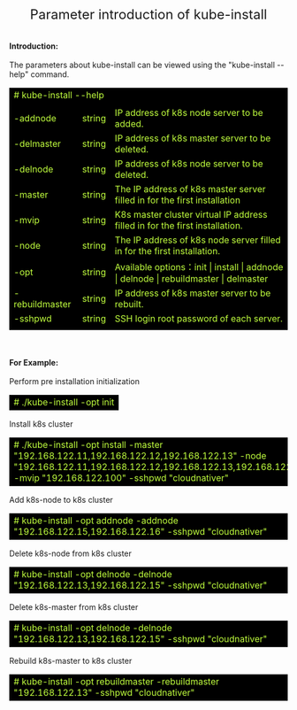 <center><font size=5>Parameter introduction of kube-install</font></center><br>
<br>
<b>Introduction:</b><br>
<br>
The parameters about kube-install can be viewed using the "kube-install --help" command. <br>
<table width=100%>
<tr><td colspan="3" bgcolor=#000000><font color=#C0FF3E># kube-install --help</font></td></tr>
<tr><td colspan="3" bgcolor=#000000></td></tr>
<tr><td bgcolor=#000000><font color=#C0FF3E>-addnode</font></td><td bgcolor=#000000><font color=#C0FF3E> string </font></td><td bgcolor=#000000><font color=#C0FF3E>IP address of k8s node server to be added.</font></td></tr>
<tr><td bgcolor=#000000><font color=#C0FF3E>-delmaster</font></td><td bgcolor=#000000><font color=#C0FF3E> string </font></td><td bgcolor=#000000><font color=#C0FF3E>IP address of k8s master server to be deleted.</font></td></tr>
<tr><td bgcolor=#000000><font color=#C0FF3E>-delnode</font></td><td bgcolor=#000000><font color=#C0FF3E> string </font></td><td bgcolor=#000000><font color=#C0FF3E>IP address of k8s node server to be deleted.</font></td></tr>
<tr><td bgcolor=#000000><font color=#C0FF3E>-master</font></td><td bgcolor=#000000><font color=#C0FF3E> string </font></td><td bgcolor=#000000><font color=#C0FF3E>The IP address of k8s master server filled in for the first installation</font></td></tr>
<tr><td bgcolor=#000000><font color=#C0FF3E>-mvip</font></td><td bgcolor=#000000><font color=#C0FF3E> string </font></td><td bgcolor=#000000><font color=#C0FF3E>K8s master cluster virtual IP address filled in for the first installation.</font></td></tr>
<tr><td bgcolor=#000000><font color=#C0FF3E>-node</font></td><td bgcolor=#000000><font color=#C0FF3E> string </font></td><td bgcolor=#000000><font color=#C0FF3E>The IP address of k8s node server filled in for the first installation.</font></td></tr>
<tr><td bgcolor=#000000><font color=#C0FF3E>-opt</font></td><td bgcolor=#000000><font color=#C0FF3E> string </font></td><td bgcolor=#000000><font color=#C0FF3E>Available options：init | install | addnode | delnode | rebuildmaster | delmaster</font></td></tr>
<tr><td bgcolor=#000000><font color=#C0FF3E>-rebuildmaster</font></td><td bgcolor=#000000><font color=#C0FF3E> string </font></td><td bgcolor=#000000><font color=#C0FF3E>IP address of k8s master server to be rebuilt.</font></td></tr>
<tr><td bgcolor=#000000><font color=#C0FF3E>-sshpwd</font></td><td bgcolor=#000000><font color=#C0FF3E> string </font></td><td bgcolor=#000000><font color=#C0FF3E>SSH login root password of each server.</font></td></tr>
<tr><td colspan="3" bgcolor=#000000></td></tr>
</table>
<br>
<br>
<b>For Example:</b><br>
<br>
Perform pre installation initialization<br>
<table>
<tr><td bgcolor=#000000><font color=#C0FF3E># ./kube-install -opt init</font></td></tr>
</table>
Install k8s cluster<br>
<table>
<tr><td bgcolor=#000000><font color=#C0FF3E># ./kube-install -opt install -master "192.168.122.11,192.168.122.12,192.168.122.13" -node "192.168.122.11,192.168.122.12,192.168.122.13,192.168.122.14" -mvip "192.168.122.100" -sshpwd "cloudnativer"</font></td></tr>
</table>
Add k8s-node to k8s cluster<br>
<table>
<tr><td bgcolor=#000000><font color=#C0FF3E># kube-install -opt addnode -addnode "192.168.122.15,192.168.122.16" -sshpwd "cloudnativer"</font></td></tr>
</table>
Delete k8s-node from k8s cluster<br>
<table>
<tr><td bgcolor=#000000><font color=#C0FF3E># kube-install -opt delnode -delnode "192.168.122.13,192.168.122.15" -sshpwd "cloudnativer"</font></td></tr>
</table>
Delete k8s-master from k8s cluster<br>
<table>
<tr><td bgcolor=#000000><font color=#C0FF3E># kube-install -opt delnode -delnode "192.168.122.13,192.168.122.15" -sshpwd "cloudnativer"</font></td></tr>
</table>
Rebuild k8s-master to k8s cluster<br>
<table>
<tr><td bgcolor=#000000><font color=#C0FF3E># kube-install -opt rebuildmaster -rebuildmaster "192.168.122.13" -sshpwd "cloudnativer"</font></td></tr>
</table>
<br>
<br>
<br>






